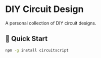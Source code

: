 # DIY Circuit Design

A personal collection of DIY circuit designs.

## 🚀 Quick Start

```bash
npm -g install circuitscript
```

